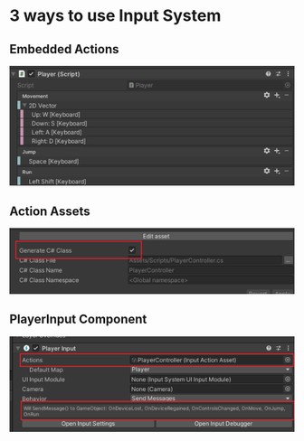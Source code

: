 # 3 ways to use Input System

## Embedded Actions

![](img/directInputAction.png)

## Action Assets

![](img/ActionAssets.png)

## PlayerInput Component

![](img/PlayerInputComponent.png)
